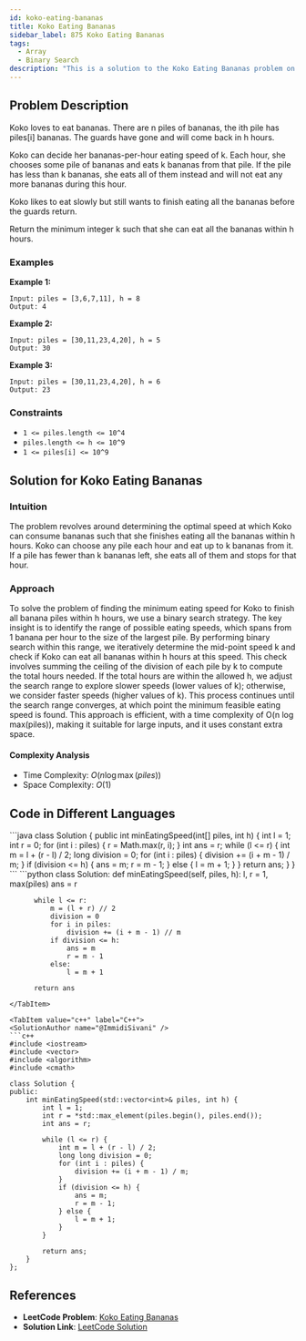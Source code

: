 ```yaml
---
id: koko-eating-bananas
title: Koko Eating Bananas
sidebar_label: 875 Koko Eating Bananas
tags:
  - Array
  - Binary Search
description: "This is a solution to the Koko Eating Bananas problem on LeetCode"
---
```


## Problem Description

Koko loves to eat bananas. There are n piles of bananas, the ith pile has piles[i] bananas. The guards have gone and will come back in h hours.

Koko can decide her bananas-per-hour eating speed of k. Each hour, she chooses some pile of bananas and eats k bananas from that pile. If the pile has less than k bananas, she eats all of them instead and will not eat any more bananas during this hour.

Koko likes to eat slowly but still wants to finish eating all the bananas before the guards return.

Return the minimum integer k such that she can eat all the bananas within h hours.

### Examples

**Example 1:**

```
Input: piles = [3,6,7,11], h = 8
Output: 4
```

**Example 2:**

```
Input: piles = [30,11,23,4,20], h = 5
Output: 30
```

**Example 3:**

```
Input: piles = [30,11,23,4,20], h = 6
Output: 23
```

### Constraints

- `1 <= piles.length <= 10^4`
- `piles.length <= h <= 10^9`
- `1 <= piles[i] <= 10^9`

## Solution for Koko Eating Bananas

### Intuition

The problem revolves around determining the optimal speed at which Koko can consume bananas such that she finishes eating all the bananas within h hours. Koko can choose any pile each hour and eat up to k bananas from it. If a pile has fewer than k bananas left, she eats all of them and stops for that hour.

### Approach

To solve the problem of finding the minimum eating speed for Koko to finish all banana piles within h hours, we use a binary search strategy. The key insight is to identify the range of possible eating speeds, which spans from 1 banana per hour to the size of the largest pile. By performing binary search within this range, we iteratively determine the mid-point speed k and check if Koko can eat all bananas within h hours at this speed. This check involves summing the ceiling of the division of each pile by k to compute the total hours needed. If the total hours are within the allowed h, we adjust the search range to explore slower speeds (lower values of k); otherwise, we consider faster speeds (higher values of k). This process continues until the search range converges, at which point the minimum feasible eating speed is found. This approach is efficient, with a time complexity of O(n log max(piles)), making it suitable for large inputs, and it uses constant extra space.

#### Complexity Analysis

- Time Complexity: $O(n \log \max(piles))$
- Space Complexity: $O(1)$

## Code in Different Languages

<Tabs>
  <TabItem value="Java" label="Java">
  <SolutionAuthor name="@ImmidiSivani" />
  ```java
  class Solution {
      public int minEatingSpeed(int[] piles, int h) {
          int l = 1;
          int r = 0;
          for (int i : piles) {
              r = Math.max(r, i);
          }
          int ans = r;
          while (l <= r) {
              int m = l + (r - l) / 2;
              long division = 0;
              for (int i : piles) {
                  division += (i + m - 1) / m;
              }
              if (division <= h) {
                  ans = m;
                  r = m - 1;
              } else {
                  l = m + 1;
              }
          }
          return ans;
      }
  }
  ```
  </TabItem>
  
  <TabItem value="Python" label="Python">
  <SolutionAuthor name="@ImmidiSivani" />
  ```python
  class Solution:
      def minEatingSpeed(self, piles, h):
          l, r = 1, max(piles)
          ans = r

          while l <= r:
              m = (l + r) // 2
              division = 0
              for i in piles:
                  division += (i + m - 1) // m
              if division <= h:
                  ans = m
                  r = m - 1
              else:
                  l = m + 1

          return ans

````
</TabItem>

<TabItem value="c++" label="C++">
<SolutionAuthor name="@ImmidiSivani" />
```c++
#include <iostream>
#include <vector>
#include <algorithm>
#include <cmath>

class Solution {
public:
    int minEatingSpeed(std::vector<int>& piles, int h) {
        int l = 1;
        int r = *std::max_element(piles.begin(), piles.end());
        int ans = r;

        while (l <= r) {
            int m = l + (r - l) / 2;
            long long division = 0;
            for (int i : piles) {
                division += (i + m - 1) / m;
            }
            if (division <= h) {
                ans = m;
                r = m - 1;
            } else {
                l = m + 1;
            }
        }

        return ans;
    }
};
````

  </TabItem>
</Tabs>

## References

- **LeetCode Problem**: [Koko Eating Bananas](https://leetcode.com/problems/koko-eating-bananas/)
- **Solution Link**: [LeetCode Solution](https://leetcode.com/problems/koko-eating-bananas/post-solution/?submissionId=1295704443)
